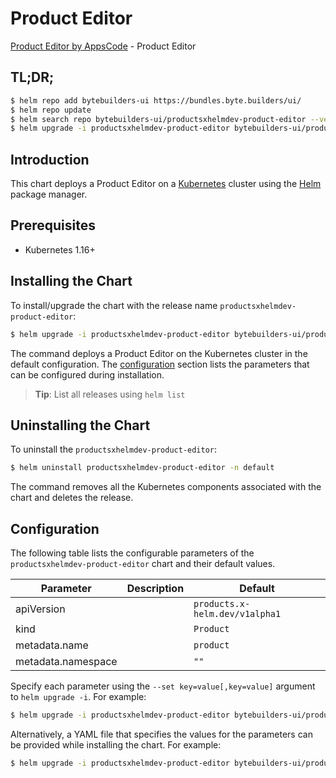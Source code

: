 # Product Editor

[Product Editor by AppsCode](https://byte.builders) - Product Editor

## TL;DR;

```bash
$ helm repo add bytebuilders-ui https://bundles.byte.builders/ui/
$ helm repo update
$ helm search repo bytebuilders-ui/productsxhelmdev-product-editor --version=v0.4.16
$ helm upgrade -i productsxhelmdev-product-editor bytebuilders-ui/productsxhelmdev-product-editor -n default --create-namespace --version=v0.4.16
```

## Introduction

This chart deploys a Product Editor on a [Kubernetes](http://kubernetes.io) cluster using the [Helm](https://helm.sh) package manager.

## Prerequisites

- Kubernetes 1.16+

## Installing the Chart

To install/upgrade the chart with the release name `productsxhelmdev-product-editor`:

```bash
$ helm upgrade -i productsxhelmdev-product-editor bytebuilders-ui/productsxhelmdev-product-editor -n default --create-namespace --version=v0.4.16
```

The command deploys a Product Editor on the Kubernetes cluster in the default configuration. The [configuration](#configuration) section lists the parameters that can be configured during installation.

> **Tip**: List all releases using `helm list`

## Uninstalling the Chart

To uninstall the `productsxhelmdev-product-editor`:

```bash
$ helm uninstall productsxhelmdev-product-editor -n default
```

The command removes all the Kubernetes components associated with the chart and deletes the release.

## Configuration

The following table lists the configurable parameters of the `productsxhelmdev-product-editor` chart and their default values.

|     Parameter      | Description |                  Default                  |
|--------------------|-------------|-------------------------------------------|
| apiVersion         |             | <code>products.x-helm.dev/v1alpha1</code> |
| kind               |             | <code>Product</code>                      |
| metadata.name      |             | <code>product</code>                      |
| metadata.namespace |             | <code>""</code>                           |


Specify each parameter using the `--set key=value[,key=value]` argument to `helm upgrade -i`. For example:

```bash
$ helm upgrade -i productsxhelmdev-product-editor bytebuilders-ui/productsxhelmdev-product-editor -n default --create-namespace --version=v0.4.16 --set apiVersion=products.x-helm.dev/v1alpha1
```

Alternatively, a YAML file that specifies the values for the parameters can be provided while
installing the chart. For example:

```bash
$ helm upgrade -i productsxhelmdev-product-editor bytebuilders-ui/productsxhelmdev-product-editor -n default --create-namespace --version=v0.4.16 --values values.yaml
```
